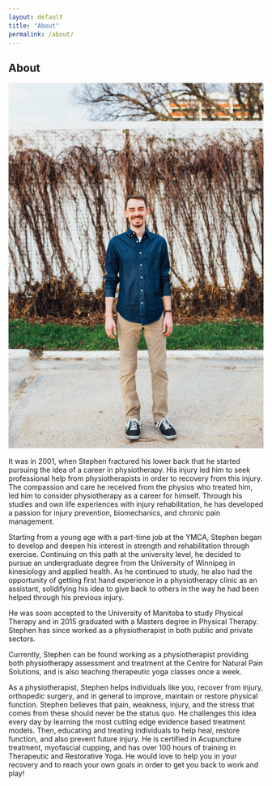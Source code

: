 ```yaml
---
layout: default
title: "About"
permalink: /about/
---
```

## About

<img src="https://github.com/klattphysio/klattphysio.github.io/blob/master/_pictures/Stephen_50.jpg?raw=true" title="Stephen Klatt, MPT" width="640">

It was in 2001, when Stephen fractured his lower back that he started pursuing the idea of a career in physiotherapy. His injury led him to seek professional help from physiotherapists in order to recovery from this injury. The compassion and care he received from the physios who treated him, led him to consider physiotherapy as a career for himself. Through his studies and own life experiences with injury rehabilitation, he has developed a passion for injury prevention, biomechanics, and chronic pain management.

Starting from a young age with a part-time job at the YMCA, Stephen began to develop and deepen his interest in strength and rehabilitation through exercise. Continuing on this path at the university level, he decided to pursue an undergraduate degree from the University of Winnipeg in kinesiology and applied health. As he continued to study, he also had the opportunity of getting first hand experience in a physiotherapy clinic as an assistant, solidifying his idea to give back to others in the way he had been helped through his previous injury.

He was soon accepted to the University of Manitoba to study Physical Therapy and in 2015 graduated with a Masters degree in Physical Therapy. Stephen has since worked as a physiotherapist in both public and private sectors.

Currently, Stephen can be found working as a physiotherapist providing both physiotherapy assessment and treatment at the Centre for Natural Pain Solutions, and is also teaching therapeutic yoga classes once a week.

As a physiotherapist, Stephen helps individuals like you, recover from injury, orthopedic surgery, and in general to improve, maintain or restore physical function. Stephen believes that pain, weakness, injury, and the stress that comes from these should never be the status quo. He challenges this idea every day by learning the most cutting edge evidence based treatment models. Then, educating and treating individuals to help heal, restore function, and also prevent future injury. He is certified in Acupuncture treatment, myofascial cupping, and has over 100 hours of training in Therapeutic and Restorative Yoga. He would love to help you in your recovery and to reach your own goals in order to get you back to work and play!
